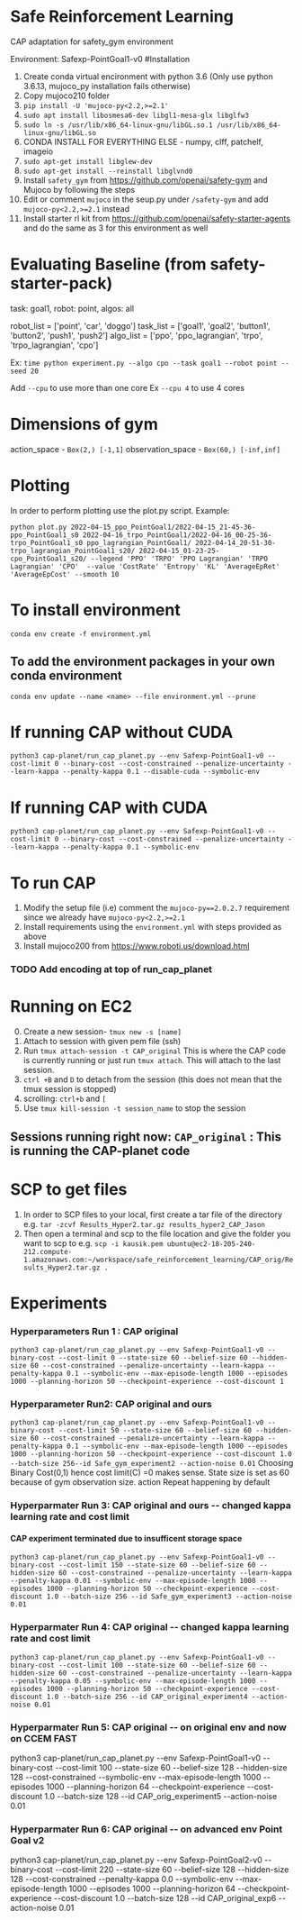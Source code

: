 # Safe Reinforcement Learning
CAP adaptation for safety_gym environment

Environment: Safexp-PointGoal1-v0
#Installation
1) Create conda virtual encironment with python 3.6 (Only use python 3.6.13, mujoco_py installation fails otherwise)
2) Copy mujoco210 folder
3) `pip install -U 'mujoco-py<2.2,>=2.1'`
4) `sudo apt install libosmesa6-dev libgl1-mesa-glx libglfw3`
5) `sudo ln -s /usr/lib/x86_64-linux-gnu/libGL.so.1 /usr/lib/x86_64-linux-gnu/libGL.so`
6) CONDA INSTALL FOR EVERYTHING ELSE - numpy, clff, patchelf, imageio
7) `sudo apt-get install libglew-dev`
8) `sudo apt-get install --reinstall libglvnd0`
9) Install `safety_gym` from https://github.com/openai/safety-gym and Mujoco by following the steps
10) Edit or comment `mujoco` in the seup.py under `/safety-gym` and add `mujoco-py<2.2,>=2.1` instead
11) Install starter rl kit from https://github.com/openai/safety-starter-agents and do the same as 3 for this environment as well



# Evaluating Baseline (from safety-starter-pack)
task: goal1, robot: point, algos: all

robot_list = ['point', 'car', 'doggo']
task_list = ['goal1', 'goal2', 'button1', 'button2', 'push1', 'push2']
algo_list = ['ppo', 'ppo_lagrangian', 'trpo', 'trpo_lagrangian', 'cpo']
    
Ex:
`time python experiment.py --algo cpo --task goal1 --robot point --seed 20`

 Add `--cpu` to use more than one core Ex `--cpu 4` to use 4 cores
 
 # Dimensions of gym
 action_space - `Box(2,) [-1,1]`
 observation_space - `Box(60,) [-inf,inf]`
 

# Plotting
In order to perform plotting use the plot.py script.
Example:
```
python plot.py 2022-04-15_ppo_PointGoal1/2022-04-15_21-45-36-ppo_PointGoal1_s0 2022-04-16_trpo_PointGoal1/2022-04-16_00-25-36-trpo_PointGoal1_s0 ppo_lagrangian_PointGoal1/ 2022-04-14_20-51-30-trpo_lagrangian_PointGoal1_s20/ 2022-04-15_01-23-25-cpo_PointGoal1_s20/ --legend 'PPO' 'TRPO' 'PPO Lagrangian' 'TRPO Lagrangian' 'CPO'  --value 'CostRate' 'Entropy' 'KL' 'AverageEpRet' 'AverageEpCost' --smooth 10 
```

# To install environment

`conda env create -f environment.yml`

## To add the environment packages in your own conda environment 

`conda env update --name <name> --file environment.yml --prune`

# If running CAP without CUDA
```
python3 cap-planet/run_cap_planet.py --env Safexp-PointGoal1-v0 --cost-limit 0 --binary-cost --cost-constrained --penalize-uncertainty --learn-kappa --penalty-kappa 0.1 --disable-cuda --symbolic-env
```
# If running CAP with CUDA
```
python3 cap-planet/run_cap_planet.py --env Safexp-PointGoal1-v0 --cost-limit 0 --binary-cost --cost-constrained --penalize-uncertainty --learn-kappa --penalty-kappa 0.1 --symbolic-env
```

# To run CAP
1) Modify the setup file (i.e) comment the `mujoco-py==2.0.2.7` requirement since we already have `mujoco-py<2.2,>=2.1`
2) Install requirements using the `environment.yml` with steps provided as above
3) Install mujoco200 from https://www.roboti.us/download.html
### TODO Add encoding at top of run_cap_planet

# Running on EC2
0) Create a new session- `tmux new -s [name]`
1) Attach to session with given pem file (ssh) 
2) Run `tmux attach-session -t CAP_original` This is where the CAP code is currently running or just run `tmux attach`. This will attach to the last session.
3) `ctrl +B` and `D` to detach from the session (this does not mean that the tmux session is stopped)
4) scrolling: `ctrl+b` and `[`
5) Use `tmux kill-session -t session_name` to stop the session
 ## Sessions running right now: `CAP_original` : This is running the CAP-planet code

# SCP to get files
1) In order to SCP files to your local, first create a tar file of the directory e.g. `tar -zcvf Results_Hyper2.tar.gz results_hyper2_CAP_Jason`
2) Then open a terminal and scp to the file location and give the folder you want to scp to e.g. `scp -i kausik.pem ubuntu@ec2-18-205-240-212.compute-1.amazonaws.com:~/workspace/safe_reinforcement_learning/CAP_orig/Results_Hyper2.tar.gz .`

# Experiments 
### Hyperparameters Run 1 : CAP original
`python3 cap-planet/run_cap_planet.py --env Safexp-PointGoal1-v0 --binary-cost --cost-limit 0 --state-size 60 --belief-size 60 --hidden-size 60 --cost-constrained --penalize-uncertainty --learn-kappa --penalty-kappa 0.1 --symbolic-env --max-episode-length 1000 --episodes 1000 --planning-horizon 50 --checkpoint-experience --cost-discount 1`
### Hyperparameter Run2: CAP original and ours
`python3 cap-planet/run_cap_planet.py --env Safexp-PointGoal1-v0 --binary-cost --cost-limit 50 --state-size 60 --belief-size 60 --hidden-size 60 --cost-constrained --penalize-uncertainty --learn-kappa --penalty-kappa 0.1 --symbolic-env --max-episode-length 1000 --episodes 1000 --planning-horizon 50 --checkpoint-experience --cost-discount 1.0 --batch-size 256--id Safe_gym_experiment2 --action-noise 0.01`
Choosing Binary Cost(0,1) hence cost limit(C) =0 makes sense. State size is set as 60 because of gym observation size. action Repeat happening by default
### Hyperparmater Run 3: CAP original and ours -- changed kappa learning rate and cost limit
#### CAP experiment terminated due to insufficent storage space
`python3 cap-planet/run_cap_planet.py --env Safexp-PointGoal1-v0 --binary-cost --cost-limit 150 --state-size 60 --belief-size 60 --hidden-size 60 --cost-constrained --penalize-uncertainty --learn-kappa --penalty-kappa 0.01 --symbolic-env --max-episode-length 1000 --episodes 1000 --planning-horizon 50 --checkpoint-experience --cost-discount 1.0 --batch-size 256 --id Safe_gym_experiment3 --action-noise 0.01`
### Hyperparmater Run 4: CAP original -- changed kappa learning rate and cost limit
`python3 cap-planet/run_cap_planet.py --env Safexp-PointGoal1-v0 --binary-cost --cost-limit 100 --state-size 60 --belief-size 60 --hidden-size 60 --cost-constrained --penalize-uncertainty --learn-kappa --penalty-kappa 0.05 --symbolic-env --max-episode-length 1000 --episodes 1000 --planning-horizon 50 --checkpoint-experience --cost-discount 1.0 --batch-size 256 --id CAP_original_experiment4 --action-noise 0.01`
### Hyperparmater Run 5: CAP original -- on original env and now on CCEM FAST
python3 cap-planet/run_cap_planet.py --env Safexp-PointGoal1-v0 --binary-cost --cost-limit 100 --state-size 60 --belief-size 128 --hidden-size 128 --cost-constrained  --symbolic-env --max-episode-length 1000 --episodes 1000 --planning-horizon 64 --checkpoint-experience --cost-discount 1.0 --batch-size 128 --id CAP_orig_experiment5 --action-noise 0.01
### Hyperparmater Run 6: CAP original -- on advanced env Point Goal v2
python3 cap-planet/run_cap_planet.py --env Safexp-PointGoal2-v0 --binary-cost --cost-limit 220 --state-size 60 --belief-size 128 --hidden-size 128 --cost-constrained  --penalty-kappa 0.0 --symbolic-env --max-episode-length 1000 --episodes 1000 --planning-horizon 64 --checkpoint-experience --cost-discount 1.0 --batch-size 128 --id CAP_original_exp6 --action-noise 0.01
